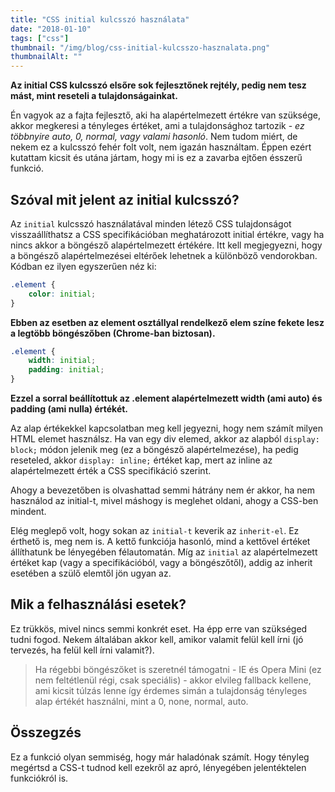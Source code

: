 ```yaml
---
title: "CSS initial kulcsszó használata"
date: "2018-01-10"
tags: ["css"]
thumbnail: "/img/blog/css-initial-kulcsszo-hasznalata.png"
thumbnailAlt: ""
---
```


**Az initial CSS kulcsszó elsőre sok fejlesztőnek rejtély, pedig nem tesz mást, mint reseteli a tulajdonságainkat.**

Én vagyok az a fajta fejlesztő, aki ha alapértelmezett értékre van szüksége, akkor megkeresi a tényleges értéket, ami a tulajdonsághoz tartozik - _ez többnyire auto, 0, normal, vagy valami hasonló_. Nem tudom miért, de nekem ez a kulcsszó fehér folt volt, nem igazán használtam. Éppen ezért kutattam kicsit és utána jártam, hogy mi is ez a zavarba ejtően ésszerű funkció.

## Szóval mit jelent az initial kulcsszó?

Az `initial` kulcsszó használatával minden létező CSS tulajdonságot visszaállíthatsz a CSS specifikációban meghatározott initial értékre, vagy ha nincs akkor a böngésző alapértelmezett értékére. Itt kell megjegyezni, hogy a böngésző alapértelmezései eltérőek lehetnek a különböző vendorokban. Kódban ez ilyen egyszerűen néz ki:

```css
.element {
    color: initial;
}
```

**Ebben az esetben az element osztállyal rendelkező elem színe fekete lesz a legtöbb böngészőben (Chrome-ban biztosan).**

```css
.element {
    width: initial;
    padding: initial;
}
```

**Ezzel a sorral beállítottuk az .element alapértelmezett width (ami auto) és padding (ami nulla) értékét.**

Az alap értékekkel kapcsolatban meg kell jegyezni, hogy nem számít milyen HTML elemet használsz. Ha van egy div elemed, akkor az alapból `display: block;` módon jelenik meg (ez a böngésző alapértelmezése), ha pedig reseteled, akkor `display: inline;` értéket kap, mert az inline az alapértelmezett érték a CSS specifikáció szerint.

Ahogy a bevezetőben is olvashattad semmi hátrány nem ér akkor, ha nem használod az initial-t, mivel máshogy is meglehet oldani, ahogy a CSS-ben mindent.

Elég meglepő volt, hogy sokan az `initial-t` keverik az `inherit-el`. Ez érthető is, meg nem is. A kettő funkciója hasonló, mind a kettővel értéket állíthatunk be lényegében félautomatán. Míg az `initial` az alapértelmezett értéket kap (vagy a specifikációból, vagy a böngészőtől), addig az inherit esetében a szülő elemtől jön ugyan az.

## Mik a felhasználási esetek?

Ez trükkös, mivel nincs semmi konkrét eset. Ha épp erre van szükséged tudni fogod. Nekem általában akkor kell, amikor valamit felül kell írni (jó tervezés, ha felül kell írni valamit?).

> Ha régebbi böngészőket is szeretnél támogatni - IE és Opera Mini (ez nem feltétlenül régi, csak speciális) - akkor elvileg fallback kellene, ami kicsit túlzás lenne így érdemes simán a tulajdonság tényleges alap értékét használni, mint a 0, none, normal, auto.

## Összegzés

Ez a funkció olyan semmiség, hogy már haladónak számít. Hogy tényleg megértsd a CSS-t tudnod kell ezekről az apró, lényegében jelentéktelen funkciókról is.

